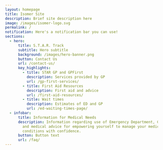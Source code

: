 ```yaml
---
layout: homepage
title: Isomer Site
description: Brief site description here
image: /images/isomer-logo.svg
permalink: /
notification: Here's a notification bar you can use!
sections:
  - hero:
      title: S.T.A.R. Track
      subtitle: Hero subtitle
      background: /images/hero-banner.png
      button: Contact Us
      url: /contact-us/
      key_highlights:
        - title: STAR GP and GPFirst
          description: Services provided by GP
          url: /gp-first-services/
        - title: First Aid Resources
          description: First aid and advice
          url: /first-aid-resources/
        - title: Wait times
          description: Estimates of ED and GP
          url: /ed-waiting-times-page/
  - infobar:
      title: Information for Medical Needs
      description: Information regarding use of Emergency Department, GP+, GP-First
        and medical advice for empowering yourself to manage your medical
        conditions with confidence.
      button: Button text
      url: /faq/
---
```

